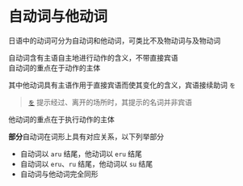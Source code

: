 # 自动词与他动词  

日语中的动词可分为自动词和他动词，可类比不及物动词与及物动词  

自动词含有主语自主地进行动作的含义，不带直接宾语  
自动词的重点在于动作的主体  

其中他动词具有主语作用于直接宾语而使其变化的含义，宾语接续助词 `を`  
> [`を`](#をo) 提示经过、离开的场所时，其提示的名词并非宾语  
>
他动词的重点在于执行动作的主体  

**部分**自动词在词形上具有对应关系，以下列举部分  

- 自动词以 `aru` 结尾，他动词以 `eru` 结尾  
- 自动词以 `eru`、`ru` 结尾，他动词以 `su` 结尾  
- 自动词与他动词完全同形  